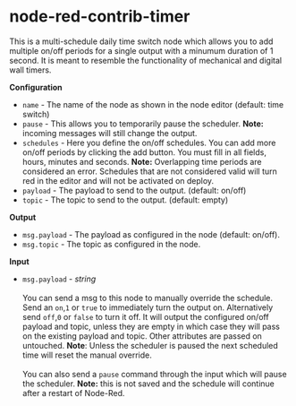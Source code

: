 # node-red-contrib-timer

<p>This is a multi-schedule daily time switch node which allows you to add multiple on/off periods for a single output with a minumum duration of 1 second.  It is meant to resemble the functionality of mechanical and digital wall timers. </p>

<p><b>Configuration</b>
<ul>
    <li><code>name</code> - The name of the node as shown in the node editor (default: time switch)</li>
    <li><code>pause</code> - This allows you to temporarily pause the scheduler. <b>Note:</b> incoming messages will still change the output.</li>
    <li><code>schedules</code> - Here you define the on/off schedules. You can add more on/off periods by clicking the add button.
    You must fill in all fields, hours, minutes and seconds. <b>Note:</b> Overlapping time periods are considered an error.
    Schedules that are not considered valid will turn red in the editor and will not be activated on deploy.</li>
    <li><code>payload</code> - The payload to send to the output. (default: on/off)</li>
    <li><code>topic</code> - The topic to send to the output. (default: empty)</li>
</ul>
<p><b>Output</b>
<ul>
    <li><code>msg.payload</code> - The payload as configured in the node (default: on/off).</li>
    <li><code>msg.topic</code> - The topic as configured in the node.</li>
</ul>

<p><b>Input</b>

<ul>
    <li><code>msg.payload</code> - <i>string</i> <br><br>
    You can send a msg to this node to manually override the schedule.
    Send an <code>on</code>,<code>1</code> or <code>true</code> to immediately turn the output on. Alternatively send <code>off</code>,<code>0</code> or <code>false</code> to turn it off.
    It will output the configured on/off payload and topic, unless they are empty in which case they will pass on the existing payload and topic.
    Other attributes are passed on untouched. <b>Note</b>: Unless the scheduler is paused the next scheduled time will reset the manual override. </li>
    <br>
    You can also send a <code>pause</code> command through the input which will pause the scheduler.
     <b>Note:</b> this is not saved and the schedule will continue after a restart of Node-Red.
</ul>

